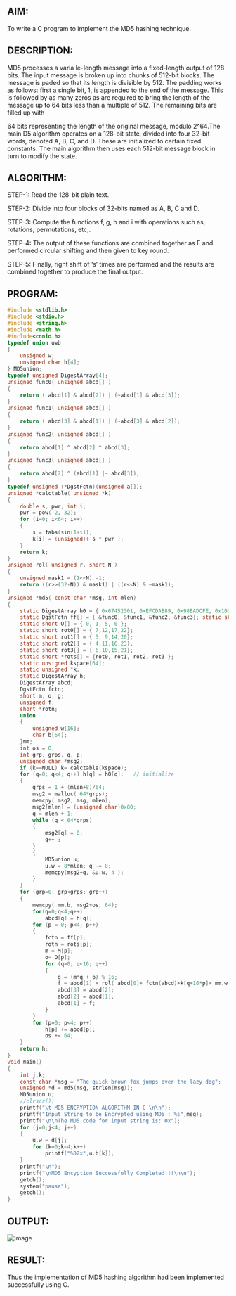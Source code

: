 ## AIM:

To write a C program to implement the MD5 hashing technique.

## DESCRIPTION:

MD5 processes a varia le-length message into a fixed-length output of 128 bits. The input message is broken up into chunks of 512-bit blocks. The message is paded so that its length is divisible by 512. The padding works as follows: first a single bit, 1, is appended to the end of the message. This is followed by as many zeros as are required to bring the length of the message up to 64 bits less than a multiple of 512. The remaining bits are filled up with

64 bits representing the length of the original message, modulo 2^64.The main D5 algorithm operates on a 128-bit state, divided into four 32-bit words, denoted A, B, C, and D. These are initialized to certain fixed constants. The main algorithm then uses each 512-bit message block in turn to modify the state.

## ALGORITHM:

STEP-1: Read the 128-bit plain text.

STEP-2: Divide into four blocks of 32-bits named as A, B, C and D.

STEP-3: Compute the functions f, g, h and i with operations such as, rotations, permutations, etc,.

STEP-4: The output of these functions are combined together as F and performed circular shifting and then given to key round.

STEP-5: Finally, right shift of ‘s’ times are performed and the results are combined together to produce the final output.

## PROGRAM:
```c
#include <stdlib.h>
#include <stdio.h>
#include <string.h>
#include <math.h>
#include<conio.h>
typedef union uwb
{
    unsigned w;
    unsigned char b[4];
} MD5union;
typedef unsigned DigestArray[4];
unsigned func0( unsigned abcd[] )
{
    return ( abcd[1] & abcd[2]) | (~abcd[1] & abcd[3]);
}
unsigned func1( unsigned abcd[] )
{
    return ( abcd[3] & abcd[1]) | (~abcd[3] & abcd[2]);
}
unsigned func2( unsigned abcd[] )
{
    return abcd[1] ^ abcd[2] ^ abcd[3];
}
unsigned func3( unsigned abcd[] )
{
    return abcd[2] ^ (abcd[1] |~ abcd[3]);
}
typedef unsigned (*DgstFctn)(unsigned a[]);
unsigned *calctable( unsigned *k)
{
    double s, pwr; int i;
    pwr = pow( 2, 32);
    for (i=0; i<64; i++)
    {
        s = fabs(sin(1+i));
        k[i] = (unsigned)( s * pwr );
    }
    return k;
}
unsigned rol( unsigned r, short N )
{
    unsigned mask1 = (1<<N) -1;
    return ((r>>(32-N)) & mask1) | ((r<<N) & ~mask1);
}
unsigned *md5( const char *msg, int mlen)
{
    static DigestArray h0 = { 0x67452301, 0xEFCDAB89, 0x98BADCFE, 0x10325476 };
    static DgstFctn ff[] = { &func0, &func1, &func2, &func3}; static short M[] = { 1, 5, 3, 7 };
    static short O[] = { 0, 1, 5, 0 };
    static short rot0[] = { 7,12,17,22};
    static short rot1[] = { 5, 9,14,20};
    static short rot2[] = { 4,11,16,23};
    static short rot3[] = { 6,10,15,21};
    static short *rots[] = {rot0, rot1, rot2, rot3 };
    static unsigned kspace[64];
    static unsigned *k;
    static DigestArray h;
    DigestArray abcd;
    DgstFctn fctn;
    short m, o, g;
    unsigned f;
    short *rotn;
    union
    {
        unsigned w[16];
        char b[64];
    }mm;
    int os = 0;
    int grp, grps, q, p;
    unsigned char *msg2;
    if (k==NULL) k= calctable(kspace);
    for (q=0; q<4; q++) h[q] = h0[q];	// initialize
    {
        grps = 1 + (mlen+8)/64;
        msg2 = malloc( 64*grps);
        memcpy( msg2, msg, mlen);
        msg2[mlen] = (unsigned char)0x80;
        q = mlen + 1;
        while (q < 64*grps)
        {
            msg2[q] = 0;
            q++ ;
        }
        {
            MD5union u;
            u.w = 8*mlen; q -= 8;
            memcpy(msg2+q, &u.w, 4 );
        }
    }
    for (grp=0; grp<grps; grp++)
    {
        memcpy( mm.b, msg2+os, 64);
        for(q=0;q<4;q++)
            abcd[q] = h[q];
        for (p = 0; p<4; p++)
        {
            fctn = ff[p];
            rotn = rots[p];
            m = M[p];
            o= O[p];
            for (q=0; q<16; q++)
            {
                g = (m*q + o) % 16;
                f = abcd[1] + rol( abcd[0]+ fctn(abcd)+k[q+16*p]+ mm.w[g], rotn[q%4]); abcd[0] = abcd[3];
                abcd[3] = abcd[2];
                abcd[2] = abcd[1];
                abcd[1] = f;
            }
        }
        for (p=0; p<4; p++)
            h[p] += abcd[p];
            os += 64;
    }
    return h;
}
void main()
{
    int j,k;
    const char *msg = "The quick brown fox jumps over the lazy dog";
    unsigned *d = md5(msg, strlen(msg));
    MD5union u;
    //clrscr();
    printf("\t MD5 ENCRYPTION ALGORITHM IN C \n\n");
    printf("Input String to be Encrypted using MD5 : %s",msg);
    printf("\n\nThe MD5 code for input string is: 0x");
    for (j=0;j<4; j++)
    {
        u.w = d[j];
        for (k=0;k<4;k++)
            printf("%02x",u.b[k]);
    }
    printf("\n");
    printf("\nMD5 Encyption Successfully Completed!!!\n\n");
    getch();
    system("pause");
    getch();
}
```
## OUTPUT:

![image](https://github.com/Jai-Pradhiksha/lab-exercises/assets/100289733/56fe4c50-80ae-41b7-8f96-bd02f6832dcc)


## RESULT:

Thus the implementation of MD5 hashing algorithm had been implemented successfully using C.
